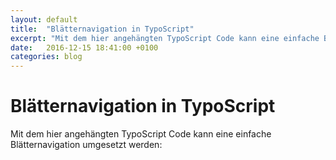 ```yaml
---
layout: default
title:  "Blätternavigation in TypoScript"
excerpt: "Mit dem hier angehängten TypoScript Code kann eine einfache Blätternavigation umgesetzt werden"
date:   2016-12-15 18:41:00 +0100
categories: blog
---
```


# Blätternavigation in TypoScript

Mit dem hier angehängten TypoScript Code kann eine einfache Blätternavigation umgesetzt werden:

<script src="https://gist.github.com/zechendorf/fcd0094efd3282fae1871a08a0e9b866.js"></script>
